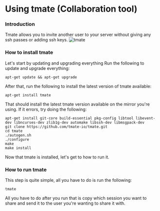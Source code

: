 # Using tmate (Collaboration tool)
### Introduction
Tmate allows you to invite another user to your server without giving any ssh passes or adding ssh keys.
![tmate](./assets/tools/tmate_help.png)
### How to install tmate
Let's start by updating and upgrading everything
Run the following to update and upgrade everything:
```
apt-get update && apt-get upgrade
```
After that, run the following to install the latest version of tmate available: 
```
apt-get install tmate
```
That should install the latest tmate version available on the mirror you're using.
If it errors, try doing the following:
```
apt-get install git-core build-essential pkg-config libtool libevent-dev libncurses-dev zlib1g-dev automake libssh-dev libmsgpack-dev
git clone https://github.com/tmate-io/tmate.git
cd tmate
./autogen.sh
./configure
make
make install
```
Now that tmate is installed, let's get to how to run it.
### How to run tmate
This step is quite simple, all you have to do is run the following:
```
tmate
```
All you have to do after you run that is copy which session you want to share and send it to the user you're wanting to share it with.

